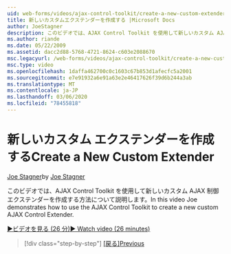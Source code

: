 ```yaml
---
uid: web-forms/videos/ajax-control-toolkit/create-a-new-custom-extender
title: 新しいカスタムエクステンダーを作成する |Microsoft Docs
author: JoeStagner
description: このビデオでは、AJAX Control Toolkit を使用して新しいカスタム AJAX 制御エクステンダーを作成する方法について説明します。
ms.author: riande
ms.date: 05/22/2009
ms.assetid: dacc2d88-5768-4721-8624-c603e2088670
msc.legacyurl: /web-forms/videos/ajax-control-toolkit/create-a-new-custom-extender
msc.type: video
ms.openlocfilehash: 1daffa462700c0c1603c67b853d1afecfc5a2001
ms.sourcegitcommit: e7e91932a6e91a63e2e46417626f39d6b244a3ab
ms.translationtype: MT
ms.contentlocale: ja-JP
ms.lasthandoff: 03/06/2020
ms.locfileid: "78455818"
---
```

# <a name="create-a-new-custom-extender"></a><span data-ttu-id="f6ef8-103">新しいカスタム エクステンダーを作成する</span><span class="sxs-lookup"><span data-stu-id="f6ef8-103">Create a New Custom Extender</span></span>

<span data-ttu-id="f6ef8-104">[Joe Stagner](https://github.com/JoeStagner)</span><span class="sxs-lookup"><span data-stu-id="f6ef8-104">by [Joe Stagner](https://github.com/JoeStagner)</span></span>

<span data-ttu-id="f6ef8-105">このビデオでは、AJAX Control Toolkit を使用して新しいカスタム AJAX 制御エクステンダーを作成する方法について説明します。</span><span class="sxs-lookup"><span data-stu-id="f6ef8-105">In this video Joe demonstrates how to use the AJAX Control Toolkit to create a new custom AJAX Control Extender.</span></span>

[<span data-ttu-id="f6ef8-106">&#9654;ビデオを見る (26 分)</span><span class="sxs-lookup"><span data-stu-id="f6ef8-106">&#9654; Watch video (26 minutes)</span></span>](https://channel9.msdn.com/Blogs/ASP-NET-Site-Videos/create-a-new-custom-extender)

> [!div class="step-by-step"]
> <span data-ttu-id="f6ef8-107">[[戻る]](editor-control-custom.md)</span><span class="sxs-lookup"><span data-stu-id="f6ef8-107">[Previous](editor-control-custom.md)</span></span>
